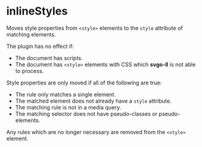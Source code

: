 # inlineStyles

Moves style properties from `<style>` elements to the `style` attribute of matching elements.

The plugin has no effect if:

- The document has scripts.
- The document has `<style>` elements with CSS which **svgo-ll** is not able to process.

Style properties are only moved if all of the following are true:

- The rule only matches a single element.
- The matched element does not already have a `style` attribute.
- The matching rule is not in a media query.
- The matching selector does not have pseudo-classes or pseudo-elements.

Any rules which are no longer necessary are removed from the `<style>` element.
